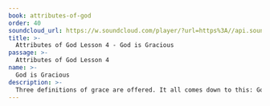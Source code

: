 ```yaml
---
book: attributes-of-god
order: 40
soundcloud_url: https://w.soundcloud.com/player/?url=https%3A//api.soundcloud.com/tracks/
title: >-
  Attributes of God Lesson 4 - God is Gracious
passage: >-
  Attributes of God Lesson 4
name: >-
  God is Gracious
description: >-
  Three definitions of grace are offered. It all comes down to this: God willingly helps those who have great needs and who do not deserve his help.
---
```


